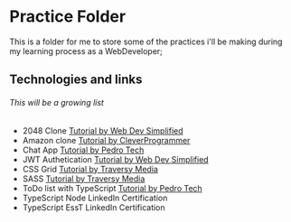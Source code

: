 # Practice Folder

This is a folder for me to store some of the practices i'll be making during my learning process as a WebDeveloper;

## Technologies and links

###### This will be a growing list

- 2048 Clone [Tutorial by Web Dev Simplified](https://www.youtube.com/watch?v=wOVEe9eawXc&ab_channel=WebDevSimplified)
- Amazon clone [Tutorial by CleverProgrammer](https://www.youtube.com/watch?v=RDV3Z1KCBvo&ab_channel=CleverProgrammer)
- Chat App [Tutorial by Pedro Tech](https://www.youtube.com/watch?v=NU-HfZY3ATQ&ab_channel=PedroTech)
- JWT Authetication [Tutorial by Web Dev Simplified](https://www.youtube.com/watch?v=mbsmsi7l3r4&ab_channel=WebDevSimplified)
- CSS Grid [Tutorial by Traversy Media](https://www.youtube.com/watch?v=moBhzSC455o&ab_channel=TraversyMedia)
- SASS [Tutorial by Traversy Media](https://www.youtube.com/watch?v=nu5mdN2JIwM&ab_channel=TraversyMedia)
- ToDo list with TypeScript [Tutorial by Pedro Tech](https://www.youtube.com/watch?v=bjnW2NLAofI&ab_channel=PedroTech)
- TypeScript Node LinkedIn Certification
- TypeScript EssT LinkedIn Certification